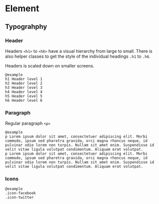 # Element
## Typograhphy
### Header
Headers `<h1>` to `<h6>` have a visual hierarchy from large to small. There is also helper classes to get the style of the individual headings `.h1` to `.h6`.

Headers is scaled down on smaller screens.

    @example
    h1 Header level 1
    h2 Header level 2
    h3 Header level 3
    h4 Header level 4
    h5 Header level 5
    h6 Header level 6

### Paragraph
Regular paragraph `<p>`

    @example
    p Lorem ipsum dolor sit amet, consectetuer adipiscing elit. Morbi commodo, ipsum sed pharetra gravida, orci magna rhoncus neque, id pulvinar odio lorem non turpis. Nullam sit amet enim. Suspendisse id velit vitae ligula volutpat condimentum. Aliquam erat volutpat.
    p Lorem ipsum dolor sit amet, consectetuer adipiscing elit. Morbi commodo, ipsum sed pharetra gravida, orci magna rhoncus neque, id pulvinar odio lorem non turpis. Nullam sit amet enim. Suspendisse id velit vitae ligula volutpat condimentum. Aliquam erat volutpat.

### Icons

    @example
    .icon-facebook
    .icon-twitter
